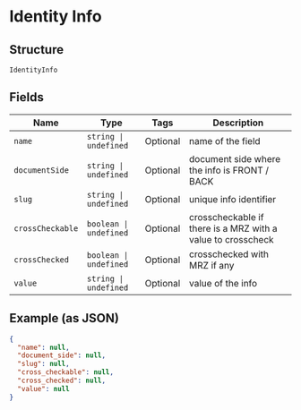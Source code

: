 
# Identity Info

## Structure

`IdentityInfo`

## Fields

| Name | Type | Tags | Description |
|  --- | --- | --- | --- |
| `name` | `string \| undefined` | Optional | name of the field |
| `documentSide` | `string \| undefined` | Optional | document side where the info is FRONT / BACK |
| `slug` | `string \| undefined` | Optional | unique info identifier |
| `crossCheckable` | `boolean \| undefined` | Optional | crosscheckable if there is a MRZ with a value to crosscheck |
| `crossChecked` | `boolean \| undefined` | Optional | crosschecked with MRZ if any |
| `value` | `string \| undefined` | Optional | value of the info |

## Example (as JSON)

```json
{
  "name": null,
  "document_side": null,
  "slug": null,
  "cross_checkable": null,
  "cross_checked": null,
  "value": null
}
```

